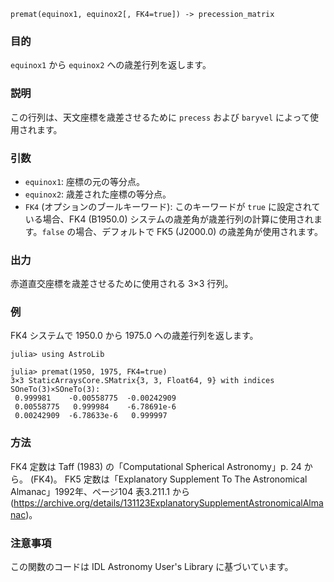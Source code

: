 ```
premat(equinox1, equinox2[, FK4=true]) -> precession_matrix
```

### 目的

`equinox1` から `equinox2` への歳差行列を返します。

### 説明

この行列は、天文座標を歳差させるために `precess` および `baryvel` によって使用されます。

### 引数

  * `equinox1`: 座標の元の等分点。
  * `equinox2`: 歳差された座標の等分点。
  * `FK4` (オプションのブールキーワード): このキーワードが `true` に設定されている場合、FK4 (B1950.0) システムの歳差角が歳差行列の計算に使用されます。`false` の場合、デフォルトで FK5 (J2000.0) の歳差角が使用されます。

### 出力

赤道直交座標を歳差させるために使用される 3×3 行列。

### 例

FK4 システムで 1950.0 から 1975.0 への歳差行列を返します。

```jldoctest
julia> using AstroLib

julia> premat(1950, 1975, FK4=true)
3×3 StaticArraysCore.SMatrix{3, 3, Float64, 9} with indices SOneTo(3)×SOneTo(3):
 0.999981    -0.00558775  -0.00242909
 0.00558775   0.999984    -6.78691e-6
 0.00242909  -6.78633e-6   0.999997
```

### 方法

FK4 定数は Taff (1983) の「Computational Spherical Astronomy」p. 24 から。 (FK4)。 FK5 定数は「Explanatory Supplement To The Astronomical Almanac」1992年、ページ104 表3.211.1 から (https://archive.org/details/131123ExplanatorySupplementAstronomicalAlmanac)。

### 注意事項

この関数のコードは IDL Astronomy User's Library に基づいています。
